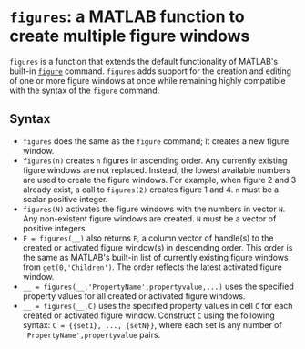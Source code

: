 # `figures`: a MATLAB function to create multiple figure windows
`figures` is a function that extends the default functionality of MATLAB's built-in [`figure`](http://mathworks.com/help/matlab/ref/figure.html) command. `figures` adds support for the creation and editing of one or more figure windows at once while remaining highly compatible with the syntax of the `figure` command.

## Syntax
 - `figures` does the same as the `figure` command; it creates a new figure window.
 - `figures(n)` creates `n` figures in ascending order. Any currently existing figure windows are not replaced. Instead, the lowest available numbers are used to create the figure windows. For example, when figure 2 and 3 already exist, a call to `figures(2)` creates figure 1 and 4. `n` must be a scalar positive integer.
 - `figures(N)` activates the figure windows with the numbers in vector `N`. Any non-existent figure windows are created. `N` must be a vector of positive integers.
 - `F = figures(__)` also returns `F`, a column vector of handle(s) to the created or activated figure window(s) in descending order. This order is the same as MATLAB's built-in list of currently existing figure windows from `get(0,'Children')`. The order reflects the latest activated figure window.
 - `__ = figures(__,'PropertyName',propertyvalue,...)` uses the specified property values for all created or activated figure windows.
 - `__ = figures(__,C)` uses the specified property values in cell `C` for each created or activated figure window. Construct `C` using the following syntax: `C = {{set1}, ..., {setN}}`, where each set is any number of `'PropertyName',propertyvalue` pairs.
